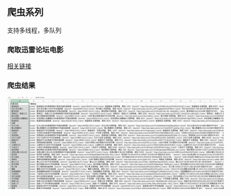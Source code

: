 ## 爬虫系列
  支持多线程，多队列

### 爬取迅雷论坛电影

[相关链接](https://www.hkb123.com)

### 爬虫结果

![image](https://github.com/KeyX-y/pythonCrawler/blob/master/assets/movie.jpg)

